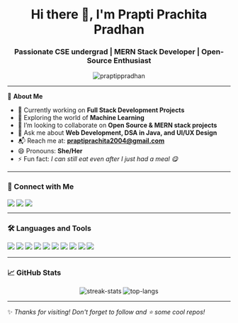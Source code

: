 <h1 align="center">Hi there 👋, I'm Prapti Prachita Pradhan</h1>
<h3 align="center">Passionate CSE undergrad | MERN Stack Developer | Open-Source Enthusiast</h3>

<p align="center">
  <img src="https://komarev.com/ghpvc/?username=praptippradhan&label=Profile%20views&color=0e75b6&style=flat" alt="praptippradhan" />
</p>

---

🌟 **About Me**

- 🔭 Currently working on **Full Stack Development Projects**  
- 🌱 Exploring the world of **Machine Learning**  
- 👯 I’m looking to collaborate on **Open Source & MERN stack projects**  
- 💬 Ask me about **Web Development, DSA in Java, and UI/UX Design**  
- 📬 Reach me at: **praptiprachita2004@gmail.com**  
- 😄 Pronouns: **She/Her**  
- ⚡ Fun fact: *I can still eat even after I just had a meal 😋*

---

### 🔗 Connect with Me

<p align="left">
  <a href="https://linkedin.com/in/praptippradhan" target="_blank"><img align="center" src="https://img.shields.io/badge/LinkedIn-0A66C2?style=for-the-badge&logo=linkedin&logoColor=white" /></a>
  <a href="https://twitter.com/_PraptiPPradhan_" target="_blank"><img align="center" src="https://img.shields.io/twitter/follow/_PraptiPPradhan_?style=for-the-badge&logo=twitter" /></a>
  <a href="mailto:praptiprachita2004@gmail.com"><img align="center" src="https://img.shields.io/badge/Email-D14836?style=for-the-badge&logo=gmail&logoColor=white" /></a>
</p>

---

### 🛠️ Languages and Tools

<p>
  <img src="https://img.shields.io/badge/Java-ED8B00?style=for-the-badge&logo=java&logoColor=white"/>
  <img src="https://img.shields.io/badge/HTML5-E34F26?style=for-the-badge&logo=html5&logoColor=white"/>
  <img src="https://img.shields.io/badge/CSS3-1572B6?style=for-the-badge&logo=css3&logoColor=white"/>
  <img src="https://img.shields.io/badge/JavaScript-F7DF1E?style=for-the-badge&logo=javascript&logoColor=black"/>
  <img src="https://img.shields.io/badge/React-20232A?style=for-the-badge&logo=react&logoColor=61DAFB"/>
  <img src="https://img.shields.io/badge/Node.js-339933?style=for-the-badge&logo=nodedotjs&logoColor=white"/>
  <img src="https://img.shields.io/badge/Express.js-000000?style=for-the-badge&logo=express&logoColor=white"/>
  <img src="https://img.shields.io/badge/MongoDB-4EA94B?style=for-the-badge&logo=mongodb&logoColor=white"/>
  <img src="https://img.shields.io/badge/Figma-F24E1E?style=for-the-badge&logo=figma&logoColor=white"/>
  <img src="https://img.shields.io/badge/Git-F05032?style=for-the-badge&logo=git&logoColor=white"/>
</p>

---

### 📈 GitHub Stats

<p align="center">
  <img src="https://github-readme-streak-stats.herokuapp.com/?user=praptippradhan&theme=dark&hide_border=false" alt="streak-stats"/>
  <img src="https://github-readme-stats.vercel.app/api/top-langs/?username=praptippradhan&theme=dark&hide_border=false&layout=compact" alt="top-langs"/>
</p>

---

✨ _Thanks for visiting! Don't forget to follow and ⭐ some cool repos!_
